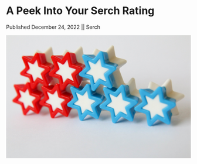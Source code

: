 # A Peek Into Your Serch Rating

Published December 24, 2022 || Serch

![Look into Serch rating](../../../../assets/newsroom/peek-into-rating.jpg)
